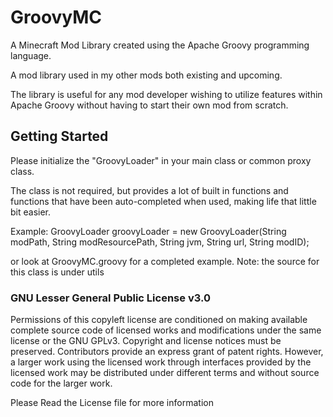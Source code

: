# GroovyMC
A Minecraft Mod Library created using the Apache Groovy programming language.

A mod library used in my other mods both existing and upcoming.

The library is useful for any mod developer wishing to utilize features within Apache Groovy without having to start their own mod from scratch.

## Getting Started

Please initialize the "GroovyLoader" in your main class or common proxy class.

The class is not required, but provides a lot of built in functions and functions that have been auto-completed when used, making life that little bit easier.

Example:
GroovyLoader groovyLoader = new GroovyLoader(String modPath, String modResourcePath, String jvm, String url, String modID);

or look at GroovyMC.groovy for a completed example.
Note: the source for this class is under utils

### GNU Lesser General Public License v3.0

Permissions of this copyleft license are conditioned on making available complete source code of licensed works and modifications under the same license or the GNU GPLv3. Copyright and license notices must be preserved. Contributors provide an express grant of patent rights. However, a larger work using the licensed work through interfaces provided by the licensed work may be distributed under different terms and without source code for the larger work.

Please Read the License file for more information
